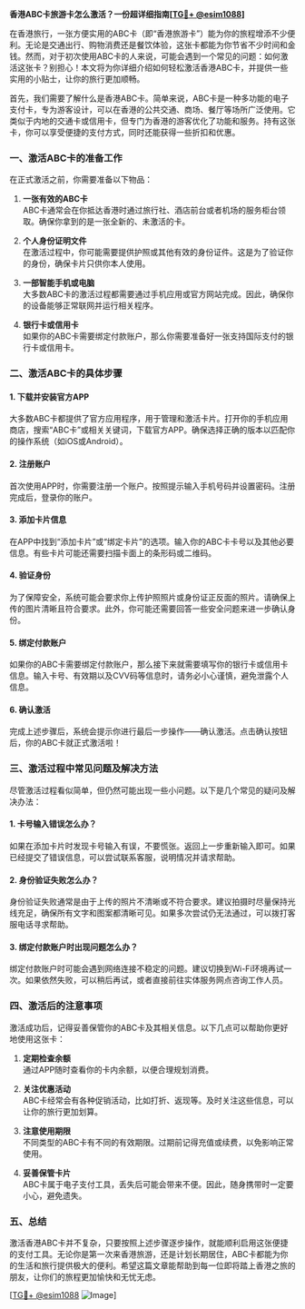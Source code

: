 **香港ABC卡旅游卡怎么激活？一份超详细指南[[TG💪+ @esim1088](https://t.me/s/esim1088)]**

在香港旅行，一张方便实用的ABC卡（即“香港旅游卡”）能为你的旅程增添不少便利。无论是交通出行、购物消费还是餐饮体验，这张卡都能为你节省不少时间和金钱。然而，对于初次使用ABC卡的人来说，可能会遇到一个常见的问题：如何激活这张卡？别担心！本文将为你详细介绍如何轻松激活香港ABC卡，并提供一些实用的小贴士，让你的旅行更加顺畅。

首先，我们需要了解什么是香港ABC卡。简单来说，ABC卡是一种多功能的电子支付卡，专为游客设计，可以在香港的公共交通、商场、餐厅等场所广泛使用。它类似于内地的交通卡或信用卡，但专门为香港的游客优化了功能和服务。持有这张卡，你可以享受便捷的支付方式，同时还能获得一些折扣和优惠。

### **一、激活ABC卡的准备工作**

在正式激活之前，你需要准备以下物品：

1. **一张有效的ABC卡**  
   ABC卡通常会在你抵达香港时通过旅行社、酒店前台或者机场的服务柜台领取。确保你拿到的是一张全新的、未激活的卡。

2. **个人身份证明文件**  
   在激活过程中，你可能需要提供护照或其他有效的身份证件。这是为了验证你的身份，确保卡片只供你本人使用。

3. **一部智能手机或电脑**  
   大多数ABC卡的激活过程都需要通过手机应用或官方网站完成。因此，确保你的设备能够正常联网并运行相关程序。

4. **银行卡或信用卡**  
   如果你的ABC卡需要绑定付款账户，那么你需要准备好一张支持国际支付的银行卡或信用卡。

### **二、激活ABC卡的具体步骤**

#### **1. 下载并安装官方APP**
大多数ABC卡都提供了官方应用程序，用于管理和激活卡片。打开你的手机应用商店，搜索“ABC卡”或相关关键词，下载官方APP。确保选择正确的版本以匹配你的操作系统（如iOS或Android）。

#### **2. 注册账户**
首次使用APP时，你需要注册一个账户。按照提示输入手机号码并设置密码。注册完成后，登录你的账户。

#### **3. 添加卡片信息**
在APP中找到“添加卡片”或“绑定卡片”的选项。输入你的ABC卡卡号以及其他必要信息。有些卡片可能还需要扫描卡面上的条形码或二维码。

#### **4. 验证身份**
为了保障安全，系统可能会要求你上传护照照片或身份证正反面的照片。请确保上传的图片清晰且符合要求。此外，你可能还需要回答一些安全问题来进一步确认身份。

#### **5. 绑定付款账户**
如果你的ABC卡需要绑定付款账户，那么接下来就需要填写你的银行卡或信用卡信息。输入卡号、有效期以及CVV码等信息时，请务必小心谨慎，避免泄露个人信息。

#### **6. 确认激活**
完成上述步骤后，系统会提示你进行最后一步操作——确认激活。点击确认按钮后，你的ABC卡就正式激活啦！

### **三、激活过程中常见问题及解决方法**

尽管激活过程看似简单，但仍然可能出现一些小问题。以下是几个常见的疑问及解决办法：

#### **1. 卡号输入错误怎么办？**
如果在添加卡片时发现卡号输入有误，不要慌张。返回上一步重新输入即可。如果已经提交了错误信息，可以尝试联系客服，说明情况并请求帮助。

#### **2. 身份验证失败怎么办？**
身份验证失败通常是由于上传的照片不清晰或不符合要求。建议拍摄时尽量保持光线充足，确保所有文字和图案都清晰可见。如果多次尝试仍无法通过，可以拨打客服电话寻求帮助。

#### **3. 绑定付款账户时出现问题怎么办？**
绑定付款账户时可能会遇到网络连接不稳定的问题。建议切换到Wi-Fi环境再试一次。如果依然失败，可以稍后再试，或者直接前往实体服务网点咨询工作人员。

### **四、激活后的注意事项**

激活成功后，记得妥善保管你的ABC卡及其相关信息。以下几点可以帮助你更好地使用这张卡：

1. **定期检查余额**  
   通过APP随时查看你的卡内余额，以便合理规划消费。

2. **关注优惠活动**  
   ABC卡经常会有各种促销活动，比如打折、返现等。及时关注这些信息，可以让你的旅行更加划算。

3. **注意使用期限**  
   不同类型的ABC卡有不同的有效期限。过期前记得充值或续费，以免影响正常使用。

4. **妥善保管卡片**  
   ABC卡属于电子支付工具，丢失后可能会带来不便。因此，随身携带时一定要小心，避免遗失。

### **五、总结**

激活香港ABC卡并不复杂，只要按照上述步骤逐步操作，就能顺利启用这张便捷的支付工具。无论你是第一次来香港旅游，还是计划长期居住，ABC卡都能为你的生活和旅行提供极大的便利。希望这篇文章能帮助到每一位即将踏上香港之旅的朋友，让你们的旅程更加愉快和无忧无虑。

[[TG💪+ @esim1088](https://t.me/s/esim1088) ![Image](https://i.postimg.cc/4NQfJmqS/Snipaste-2025-05-13-00-14-12.png)]